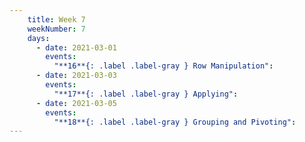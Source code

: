 ```yaml
---
    title: Week 7
    weekNumber: 7
    days:
      - date: 2021-03-01
        events:
          "**16**{: .label .label-gray } Row Manipulation":
      - date: 2021-03-03
        events:
          "**17**{: .label .label-gray } Applying":
      - date: 2021-03-05
        events:
          "**18**{: .label .label-gray } Grouping and Pivoting":
---
```

